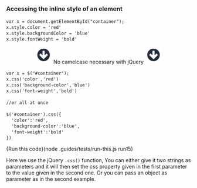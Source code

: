 ### Accessing the inline style of an element

```
var x = document.getElementById("container");
x.style.color = 'red'
x.style.backgroundColor = 'blue'
x.style.fontWeight = 'bold'
```
<p style="text-align:center;"> <img src=".guides/img/arrow_down.png" class="arrow_down" /> No camelcase necessary with jQuery <img src=".guides/img/arrow_down.png" class="arrow_down" /> </p>

```
var x = $("#container");
x.css('color','red')
x.css('background-color','blue')
x.css('font-weight','bold')

//or all at once

$('#container').css({
  'color':'red',
  'background-color':'blue',
  'font-weight':'bold'
})
```
{Run this code}(node .guides/tests/run-this.js run15)


Here we use the jQuery `.css()` function, You can either give it two strings as parameters and it will then set the css property given in the first parameter to the value given in the second one. Or you can pass an object as parameter as in the second example.
